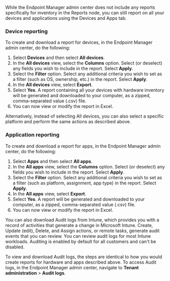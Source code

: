 While the Endpoint Manager admin center does not include any reports specifically for inventory in the Reports node, you can still report on all your devices and applications using the Devices and Apps tab.

### **Device reporting**

To create and download a report for devices, in the Endpoint Manager admin center, do the following:

1.  Select **Devices** and then select **All devices**.
2.  In the **All devices** view, select the **Columns** option. Select (or deselect) any fields you wish to include in the report. Select **Apply**.
3.  Select the **Filter** option. Select any additional criteria you wish to set as a filter (such as OS, ownership, etc.) in the report. Select **Apply**.
4.  In the **All devices** view, select **Export**.
5.  Select **Yes**. A report containing all your devices with hardware inventory will be generated and downloaded to your computer, as a zipped, comma-separated value (.csv) file.
6.  You can now view or modify the report in Excel.

Alternatively, instead of selecting All devices, you can also select a specific platform and perform the same actions as described above.

### **Application reporting**

To create and download a report for apps, in the Endpoint Manager admin center, do the following:

1.  Select **Apps** and then select **All apps**.
2.  In the **All apps** view, select the **Columns** option. Select (or deselect) any fields you wish to include in the report. Select **Apply**.
3.  Select the **Filter** option. Select any additional criteria you wish to set as a filter (such as platform, assignment, app type) in the report. Select **Apply**.
4.  In the **All apps** view, select **Export**.
5.  Select **Yes**. A report will be generated and downloaded to your computer, as a zipped, comma-separated value (.csv) file.
6.  You can now view or modify the report in Excel.

You can also download Audit logs from Intune, which provides you with a record of activities that generate a change in Microsoft Intune. Create, Update (edit), Delete, and Assign actions, or remote tasks, generate audit events that you can review. You can review audit logs for most Intune workloads. Auditing is enabled by default for all customers and can't be disabled.

To view and download Audit logs, the steps are identical to how you would create reports for hardware and apps described above. To access Audit logs, in the Endpoint Manager admin center, navigate to **Tenant administration** &gt; **Audit logs**.
